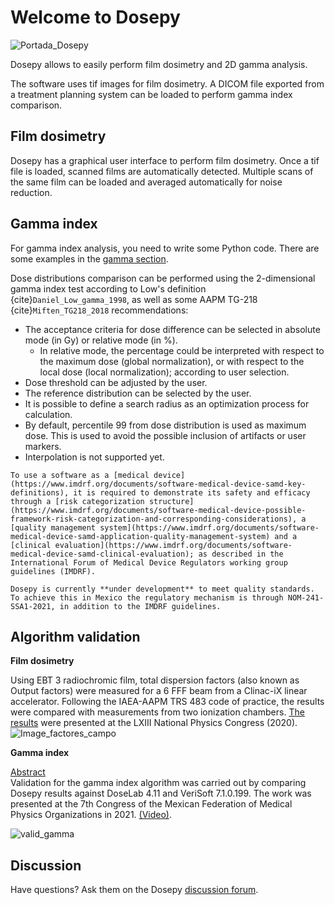 # Welcome to Dosepy

![Portada_Dosepy](../assets/Calibration_tab.png)

Dosepy allows to easily perform film dosimetry and 2D gamma analysis.

The software uses tif images for film dosimetry. A DICOM file exported from a treatment planning system can be loaded to perform gamma index comparison.

## Film dosimetry

Dosepy has a graphical user interface to perform film dosimetry. Once a tif file is loaded, scanned films are automatically detected. Multiple scans of the same film can be loaded and averaged automatically for noise reduction.

## Gamma index

For gamma index analysis, you need to write some Python code. There are some examples in the [gamma section](gamma.ipynb).

 Dose distributions comparison can be performed using the 2-dimensional gamma index test according to Low's definition {cite}`Daniel_Low_gamma_1998`, as well as some AAPM TG-218 {cite}`Miften_TG218_2018` recommendations:

* The acceptance criteria for dose difference can be selected in absolute mode (in Gy) or relative mode (in %).
  * In relative mode, the percentage could be interpreted with respect to the maximum dose (global normalization), or with respect to the local dose (local normalization); according to user selection.
* Dose threshold can be adjusted by the user.
* The reference distribution can be selected by the user.
* It is possible to define a search radius as an optimization process for calculation.
* By default, percentile 99 from dose distribution is used as maximum dose. This is used to avoid the possible inclusion of artifacts or user markers.
* Interpolation is not supported yet.

```{warning}
To use a software as a [medical device](https://www.imdrf.org/documents/software-medical-device-samd-key-definitions), it is required to demonstrate its safety and efficacy through a [risk categorization structure](https://www.imdrf.org/documents/software-medical-device-possible-framework-risk-categorization-and-corresponding-considerations), a [quality management system](https://www.imdrf.org/documents/software-medical-device-samd-application-quality-management-system) and a [clinical evaluation](https://www.imdrf.org/documents/software-medical-device-samd-clinical-evaluation); as described in the International Forum of Medical Device Regulators working group guidelines (IMDRF).

Dosepy is currently **under development** to meet quality standards. To achieve this in Mexico the regulatory mechanism is through NOM-241-SSA1-2021, in addition to the IMDRF guidelines.
```

## Algorithm validation


**Film dosimetry**

Using EBT 3 radiochromic film, total dispersion factors (also known as Output factors) were measured for a 6 FFF beam from a Clinac-iX linear accelerator. Following the IAEA-AAPM TRS 483 code of practice, the results were compared with measurements from two ionization chambers. [The results](https://smf.mx/programas/congreso-nacional-de-fisica/memorias-cnf/) were presented at the LXIII National Physics Congress (2020).
![Image_factores_campo](../assets/Factores_de_campo_6FFF.png)


**Gamma index**

[Abstract](https://github.com/LuisOlivaresJ/Dosepy/blob/2bf579e6c33c347ef8f0cdd6f4ee7534798f0d13/docs/assets/validation.pdf)<br/>
Validation for the gamma index algorithm was carried out by comparing Dosepy results against DoseLab 4.11 and VeriSoft 7.1.0.199. The work was presented at the 7th Congress of the Mexican Federation of Medical Physics Organizations in 2021. [(Video)](https://youtu.be/HM4qkYGzNFc).

![valid_gamma](../assets/valid_gamma_1.png)

## Discussion
Have questions? Ask them on the Dosepy [discussion forum](https://groups.google.com/g/dosepy).

```{tableofcontents}
```
